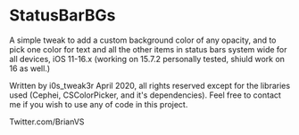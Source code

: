 # StatusBarBGs
A simple tweak to add a custom background color of any opacity, and to pick one color for text and all the other items in status bars system wide for all devices, iOS 11-16.x (working on 15.7.2 personally tested, shiuld work on 16 as well.)

Written by i0s_tweak3r April 2020, all rights reserved except for the libraries used (Cephei, CSColorPicker, and it's dependencies).
Feel free to contact me if you wish to use any of code in this project.

Twitter.com/BrianVS
